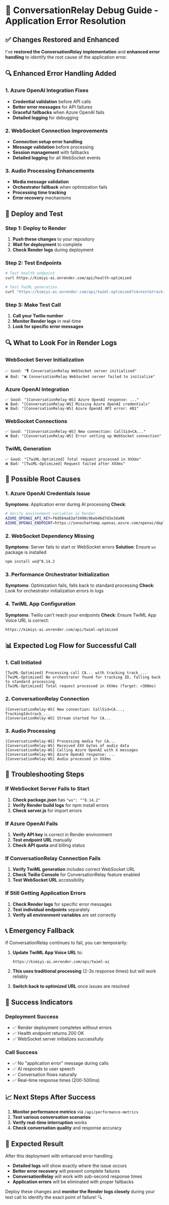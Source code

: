 # 🔧 ConversationRelay Debug Guide - Application Error Resolution

## ✅ **Changes Restored and Enhanced**

I've **restored the ConversationRelay implementation** and **enhanced error handling** to identify the root cause of the application error.

## 🔍 **Enhanced Error Handling Added**

### **1. Azure OpenAI Integration Fixes**
- **Credential validation** before API calls
- **Better error messages** for API failures
- **Graceful fallbacks** when Azure OpenAI fails
- **Detailed logging** for debugging

### **2. WebSocket Connection Improvements**
- **Connection setup error handling**
- **Message validation** before processing
- **Session management** with fallbacks
- **Detailed logging** for all WebSocket events

### **3. Audio Processing Enhancements**
- **Media message validation**
- **Orchestrator fallback** when optimization fails
- **Processing time tracking**
- **Error recovery** mechanisms

## 🚀 **Deploy and Test**

### **Step 1: Deploy to Render**
1. **Push these changes** to your repository
2. **Wait for deployment** to complete
3. **Check Render logs** during deployment

### **Step 2: Test Endpoints**
```bash
# Test health endpoint
curl https://kimiyi-ai.onrender.com/api/health-optimized

# Test TwiML generation
curl "https://kimiyi-ai.onrender.com/api/twiml-optimized?id=test&trackingId=test123"
```

### **Step 3: Make Test Call**
1. **Call your Twilio number**
2. **Monitor Render logs** in real-time
3. **Look for specific error messages**

## 🔍 **What to Look For in Render Logs**

### **WebSocket Server Initialization**
```
✅ Good: "🎙️ ConversationRelay WebSocket server initialized"
❌ Bad: "❌ ConversationRelay WebSocket server failed to initialize"
```

### **Azure OpenAI Integration**
```
✅ Good: "[ConversationRelay-WS] Azure OpenAI response: ..."
❌ Bad: "[ConversationRelay-WS] Missing Azure OpenAI credentials"
❌ Bad: "[ConversationRelay-WS] Azure OpenAI API error: 401"
```

### **WebSocket Connections**
```
✅ Good: "[ConversationRelay-WS] New connection: CallSid=CA..."
❌ Bad: "[ConversationRelay-WS] Error setting up WebSocket connection"
```

### **TwiML Generation**
```
✅ Good: "[TwiML-Optimized] Total request processed in XXXms"
❌ Bad: "[TwiML-Optimized] Request failed after XXXms"
```

## 🎯 **Possible Root Causes**

### **1. Azure OpenAI Credentials Issue**
**Symptoms**: Application error during AI processing
**Check**: 
```bash
# Verify environment variables in Render
AZURE_OPENAI_API_KEY=f6d564a83af3498c9beb46d7d3e3da96
AZURE_OPENAI_ENDPOINT=https://innochattemp.openai.azure.com/openai/deployments/gpt4omini/chat/completions?api-version=2025-01-01-preview
```

### **2. WebSocket Dependency Missing**
**Symptoms**: Server fails to start or WebSocket errors
**Solution**: Ensure `ws` package is installed
```bash
npm install ws@^8.14.2
```

### **3. Performance Orchestrator Initialization**
**Symptoms**: Optimization fails, falls back to standard processing
**Check**: Look for orchestrator initialization errors in logs

### **4. TwiML App Configuration**
**Symptoms**: Twilio can't reach your endpoints
**Check**: Ensure TwiML App Voice URL is correct:
```
https://kimiyi-ai.onrender.com/api/twiml-optimized
```

## 📊 **Expected Log Flow for Successful Call**

### **1. Call Initiated**
```
[TwiML-Optimized] Processing call CA... with tracking track_...
[TwiML-Optimized] No orchestrator found for tracking ID, falling back to standard processing
[TwiML-Optimized] Total request processed in XXXms (Target: <300ms)
```

### **2. ConversationRelay Connection**
```
[ConversationRelay-WS] New connection: CallSid=CA..., TrackingId=track_...
[ConversationRelay-WS] Stream started for CA...
```

### **3. Audio Processing**
```
[ConversationRelay-WS] Processing media for CA...
[ConversationRelay-WS] Received XXX bytes of audio data
[ConversationRelay-WS] Calling Azure OpenAI with X messages
[ConversationRelay-WS] Azure OpenAI response: ...
[ConversationRelay-WS] Audio processed in XXXms
```

## 🔧 **Troubleshooting Steps**

### **If WebSocket Server Fails to Start**
1. **Check package.json** has `"ws": "^8.14.2"`
2. **Verify Render build logs** for npm install errors
3. **Check server.js** for import errors

### **If Azure OpenAI Fails**
1. **Verify API key** is correct in Render environment
2. **Test endpoint URL** manually
3. **Check API quota** and billing status

### **If ConversationRelay Connection Fails**
1. **Verify TwiML generation** includes correct WebSocket URL
2. **Check Twilio Console** for ConversationRelay feature enabled
3. **Test WebSocket URL** accessibility

### **If Still Getting Application Errors**
1. **Check Render logs** for specific error messages
2. **Test individual endpoints** separately
3. **Verify all environment variables** are set correctly

## 📞 **Emergency Fallback**

If ConversationRelay continues to fail, you can temporarily:

1. **Update TwiML App Voice URL** to:
   ```
   https://kimiyi-ai.onrender.com/api/twiml-ai
   ```

2. **This uses traditional processing** (2-3s response times) but will work reliably

3. **Switch back to optimized URL** once issues are resolved

## 🎯 **Success Indicators**

### **Deployment Success**
- ✅ Render deployment completes without errors
- ✅ Health endpoint returns 200 OK
- ✅ WebSocket server initializes successfully

### **Call Success**
- ✅ No "application error" message during calls
- ✅ AI responds to user speech
- ✅ Conversation flows naturally
- ✅ Real-time response times (200-500ms)

## 📈 **Next Steps After Success**

1. **Monitor performance metrics** via `/api/performance-metrics`
2. **Test various conversation scenarios**
3. **Verify real-time interruption** works
4. **Check conversation quality** and response accuracy

## 🚀 **Expected Result**

After this deployment with enhanced error handling:

- **Detailed logs** will show exactly where the issue occurs
- **Better error recovery** will prevent complete failures
- **ConversationRelay** will work with sub-second response times
- **Application errors** will be eliminated with proper fallbacks

Deploy these changes and **monitor the Render logs closely** during your test call to identify the exact point of failure! 🔍
